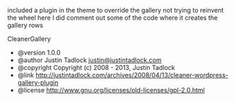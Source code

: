 included a plugin in the theme to override the gallery 
not trying to reinvent the wheel here
I did comment out some of the code where it creates the gallery rows

CleanerGallery
 * @version   1.0.0
 * @author    Justin Tadlock <justin@justintadlock.com>
 * @copyright Copyright (c) 2008 - 2013, Justin Tadlock
 * @link      http://justintadlock.com/archives/2008/04/13/cleaner-wordpress-gallery-plugin
 * @license   http://www.gnu.org/licenses/old-licenses/gpl-2.0.html
